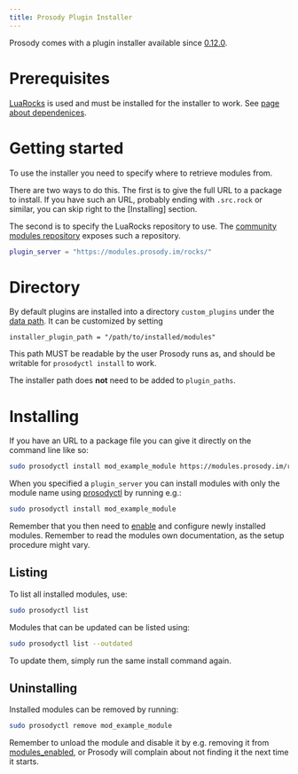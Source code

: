 ```yaml
---
title: Prosody Plugin Installer
---
```


Prosody comes with a plugin installer available since
[0.12.0](/doc/release/0.12.0).

# Prerequisites

[LuaRocks](https://luarocks.org) is used and must be installed for the
installer to work. See [page about dependenices](/doc/depends#luarocks).

# Getting started

To use the installer you need to specify where to retrieve modules from.

There are two ways to do this. The first is to give the full URL to a
package to install. If you have such an URL, probably ending with
`.src.rock` or similar, you can skip right to the [Installing] section.

The second is to specify the LuaRocks repository to use.  The [community
modules repository](/doc/installing_modules#prosody-modules) exposes
such a repository.

``` lua
plugin_server = "https://modules.prosody.im/rocks/"
```

# Directory

By default plugins are installed into a directory `custom_plugins` under
the [data path](/doc/data_storage). It can be customized by setting

```
installer_plugin_path = "/path/to/installed/modules"
```

This path MUST be readable by the user Prosody runs as, and should be
writable for `prosodyctl install` to work.

The installer path does **not** need to be added to `plugin_paths`.

# Installing

If you have an URL to a package file you can give it directly on the
command line like so:

``` bash
sudo prosodyctl install mod_example_module https://modules.prosody.im/rocks/mod_bob-3-1.src.rock
```

When you specified a `plugin_server` you can install modules with only
the module name using [prosodyctl](/doc/prosodyctl)  by running e.g.:

``` bash
sudo prosodyctl install mod_example_module
```

Remember that you then need to [enable](/doc/modules_enabled) and
configure newly installed modules. Remember to read the modules own
documentation, as the setup procedure might vary.

## Listing

To list all installed modules, use:

``` bash
sudo prosodyctl list
```

Modules that can be updated can be listed using:

``` bash
sudo prosodyctl list --outdated
```

To update them, simply run the same install command again.

## Uninstalling

Installed modules can be removed by running:

``` bash
sudo prosodyctl remove mod_example_module
```

Remember to unload the module and disable it by e.g. removing it from
[modules_enabled](/doc/modules_enabled), or Prosody will complain about
not finding it the next time it starts.
